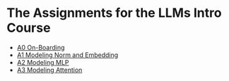 # The Assignments for the LLMs Intro Course

* [A0 On-Boarding](./A0_onboarding/README.md)
* [A1 Modeling Norm and Embedding](./A1_modeling_norm+emb/README.md)
* [A2 Modeling MLP](./A2_modeling_mlp/README.md)
* [A3 Modeling Attention](./A3_modeling_attn/README.md)